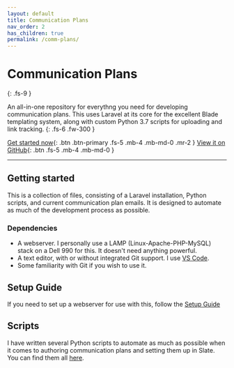 ```yaml
---
layout: default
title: Communication Plans
nav_order: 2
has_children: true
permalink: /comm-plans/
---
```


# Communication Plans
{: .fs-9 }

An all-in-one repository for everythng you need for developing communication plans. This uses Laravel at its core for the excellent Blade templating system, along with custom Python 3.7 scripts for uploading and link tracking.
{: .fs-6 .fw-300 }

[Get started now](#getting-started){: .btn .btn-primary .fs-5 .mb-4 .mb-md-0 .mr-2 } [View it on GitHub](https://github.com/js2506/slate){: .btn .fs-5 .mb-4 .mb-md-0 }

---

## Getting started
This is a collection of files, consisting of a Laravel installation, Python scripts, and current communication plan emails. It is designed to automate as much of the development process as possible.

### Dependencies

* A webserver. I personally use a LAMP (Linux-Apache-PHP-MySQL) stack on a Dell 990 for this. It doesn't need anything powerful.
* A text editor, with or without integrated Git support. I use [VS Code](https://code.visualstudio.com/).
* Some familiarity with Git if you wish to use it.

## Setup Guide
If you need to set up a webserver for use with this, follow the [Setup Guide](/docs/comm-plans/setup)

## Scripts
I have written several Python scripts to automate as much as possible when it comes to authoring communication plans and setting them up in Slate. You can find them all [here](/docs/comm-plans/scripts/).